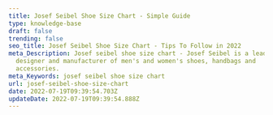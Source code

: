 ```yaml
---
title: Josef Seibel Shoe Size Chart - Simple Guide
type: knowledge-base
draft: false
trending: false
seo_title: Josef Seibel Shoe Size Chart - Tips To Follow in 2022
meta_Description: Josef seibel shoe size chart - Josef Seibel is a leading
  designer and manufacturer of men's and women's shoes, handbags and
  accessories.
meta_Keywords: josef seibel shoe size chart
url: josef-seibel-shoe-size-chart
date: 2022-07-19T09:39:54.703Z
updateDate: 2022-07-19T09:39:54.888Z
---
```

